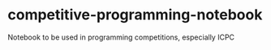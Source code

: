 # competitive-programming-notebook
Notebook to be used in programming competitions, especially ICPC
